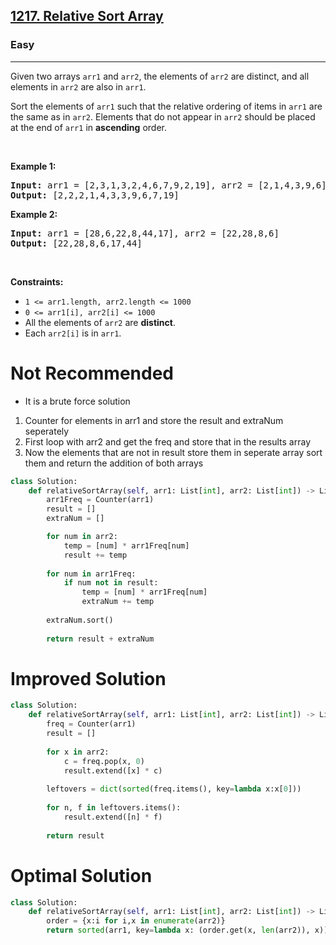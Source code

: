 <h2><a href="https://leetcode.com/problems/relative-sort-array">1217. Relative Sort Array</a></h2><h3>Easy</h3><hr><p>Given two arrays <code>arr1</code> and <code>arr2</code>, the elements of <code>arr2</code> are distinct, and all elements in <code>arr2</code> are also in <code>arr1</code>.</p>

<p>Sort the elements of <code>arr1</code> such that the relative ordering of items in <code>arr1</code> are the same as in <code>arr2</code>. Elements that do not appear in <code>arr2</code> should be placed at the end of <code>arr1</code> in <strong>ascending</strong> order.</p>

<p>&nbsp;</p>
<p><strong class="example">Example 1:</strong></p>

<pre>
<strong>Input:</strong> arr1 = [2,3,1,3,2,4,6,7,9,2,19], arr2 = [2,1,4,3,9,6]
<strong>Output:</strong> [2,2,2,1,4,3,3,9,6,7,19]
</pre>

<p><strong class="example">Example 2:</strong></p>

<pre>
<strong>Input:</strong> arr1 = [28,6,22,8,44,17], arr2 = [22,28,8,6]
<strong>Output:</strong> [22,28,8,6,17,44]
</pre>

<p>&nbsp;</p>
<p><strong>Constraints:</strong></p>

<ul>
	<li><code>1 &lt;= arr1.length, arr2.length &lt;= 1000</code></li>
	<li><code>0 &lt;= arr1[i], arr2[i] &lt;= 1000</code></li>
	<li>All the elements of <code>arr2</code> are <strong>distinct</strong>.</li>
	<li>Each&nbsp;<code>arr2[i]</code> is in <code>arr1</code>.</li>
</ul>

# Not Recommended 
* It is a brute force solution 

1. Counter for elements in arr1 and store the result and extraNum seperately 
2. First loop with arr2 and get the freq and store that in the results array 
3. Now the elements that are not in result store them in seperate array sort them and return the addition of both arrays 

```python
class Solution:
    def relativeSortArray(self, arr1: List[int], arr2: List[int]) -> List[int]:
        arr1Freq = Counter(arr1)
        result = []
        extraNum = []

        for num in arr2:
            temp = [num] * arr1Freq[num]
            result += temp 
        
        for num in arr1Freq:
            if num not in result:
                temp = [num] * arr1Freq[num]
                extraNum += temp
        
        extraNum.sort()
        
        return result + extraNum
```

# Improved Solution 
```python 
class Solution:
    def relativeSortArray(self, arr1: List[int], arr2: List[int]) -> List[int]:
        freq = Counter(arr1)
        result = []
        
        for x in arr2:
            c = freq.pop(x, 0)
            result.extend([x] * c)
        
        leftovers = dict(sorted(freq.items(), key=lambda x:x[0]))
        
        for n, f in leftovers.items():
            result.extend([n] * f)
        
        return result
```

# Optimal Solution 
```python
class Solution:
    def relativeSortArray(self, arr1: List[int], arr2: List[int]) -> List[int]:
        order = {x:i for i,x in enumerate(arr2)}
        return sorted(arr1, key=lambda x: (order.get(x, len(arr2)), x))
```

